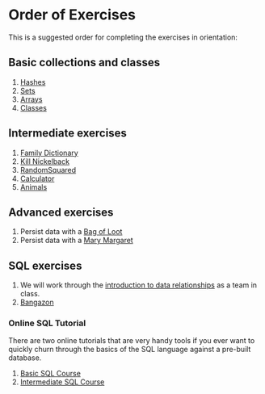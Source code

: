# Order of Exercises

This is a suggested order for completing the exercises in orientation:

## Basic collections and classes
1. [Hashes](./01_HASHES.md)
1. [Sets](./02_SETS.md)
1. [Arrays](./03_ARRAYS.md)
1. [Classes](./05_CLASSES.md)

## Intermediate exercises
1. [Family Dictionary](./06_FAMILY_DICTIONARY.md)
1. [Kill Nickelback](./07_KILL_NICKELBACK.md)
1. [RandomSquared](./08_RANDOMSQUARED.md)
1. [Calculator](./09_TEST_CALCULATOR.md)
1. [Animals](./10_TEST_ANIMALS.md)

## Advanced exercises
1. Persist data with a [Bag of Loot](./12_BAG_OF_LOOT.md)
1. Persist data with a [Mary Margaret](./13_SHARED_MEMORIES.md)

## SQL exercises

1. We will work through the [introduction to data relationships](./14_MUSIC_HISTORY.md) as a team in class.
1. [Bangazon](./15_SQL_BANGAZON.md)

### Online SQL Tutorial

There are two online tutorials that are very handy tools if you ever want to quickly churn through the basics of the SQL language against a pre-built database.

1. [Basic SQL Course](http://www.sqlcourse.com/intro.html)
2. [Intermediate SQL Course](http://www.sqlcourse2.com/intro2.html)
